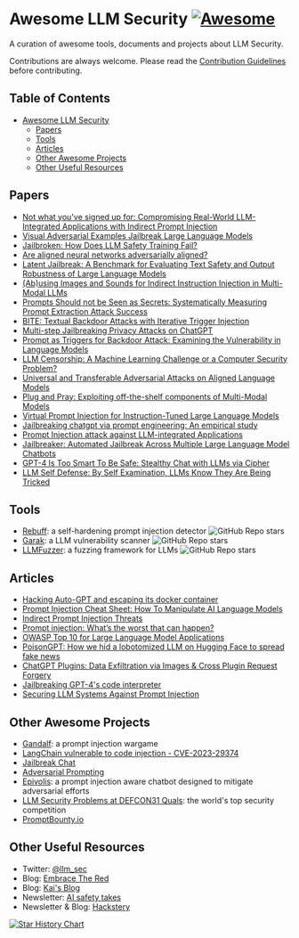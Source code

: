 # Awesome LLM Security [![Awesome](https://cdn.rawgit.com/sindresorhus/awesome/d7305f38d29fed78fa85652e3a63e154dd8e8829/media/badge.svg)](https://github.com/sindresorhus/awesome)

A curation of awesome tools, documents and projects about LLM Security.

Contributions are always welcome. Please read the [Contribution Guidelines](CONTRIBUTING.md) before contributing.

## Table of Contents

- [Awesome LLM Security](#awesome-llm-security-)
  - [Papers](#papers)
  - [Tools](#tools)
  - [Articles](#articles)
  - [Other Awesome Projects](#other-awesome-projects)
  - [Other Useful Resources](#other-useful-resources)

## Papers

- [Not what you've signed up for: Compromising Real-World LLM-Integrated Applications with Indirect Prompt Injection](https://arxiv.org/pdf/2302.12173.pdf)
- [Visual Adversarial Examples Jailbreak Large Language Models](https://arxiv.org/pdf/2306.13213.pdf)
- [Jailbroken: How Does LLM Safety Training Fail?](https://arxiv.org/pdf/2307.02483.pdf)
- [Are aligned neural networks adversarially aligned?](https://arxiv.org/pdf/2306.15447.pdf)
- [Latent Jailbreak: A Benchmark for Evaluating Text Safety and Output Robustness of Large Language Models](https://arxiv.org/pdf/2307.08487.pdf)
- [(Ab)using Images and Sounds for Indirect Instruction Injection in Multi-Modal LLMs](https://arxiv.org/pdf/2307.10490.pdf)
- [Prompts Should not be Seen as Secrets: Systematically Measuring Prompt Extraction Attack Success](https://arxiv.org/pdf/2307.06865.pdf)
- [BITE: Textual Backdoor Attacks with Iterative Trigger Injection](https://aclanthology.org/2023.acl-long.725.pdf)
- [Multi-step Jailbreaking Privacy Attacks on ChatGPT](https://arxiv.org/pdf/2304.05197.pdf)
- [Prompt as Triggers for Backdoor Attack: Examining the Vulnerability in Language Models](https://arxiv.org/pdf/2305.01219.pdf)
- [LLM Censorship: A Machine Learning Challenge or a Computer Security Problem?](https://arxiv.org/pdf/2307.10719.pdf)
- [Universal and Transferable Adversarial Attacks on Aligned Language Models](https://arxiv.org/pdf/2307.15043.pdf)
- [Plug and Pray: Exploiting off-the-shelf components of Multi-Modal Models](https://arxiv.org/pdf/2307.14539.pdf)
- [Virtual Prompt Injection for Instruction-Tuned Large Language Models](https://arxiv.org/pdf/2307.16888.pdf)
- [Jailbreaking chatgpt via prompt engineering: An empirical study](https://arxiv.org/pdf/2305.13860.pdf)
- [Prompt Injection attack against LLM-integrated Applications](https://arxiv.org/pdf/2306.05499.pdf)
- [Jailbreaker: Automated Jailbreak Across Multiple Large Language Model Chatbots](https://arxiv.org/pdf/2307.08715.pdf)
- [GPT-4 Is Too Smart To Be Safe: Stealthy Chat with LLMs via Cipher](https://arxiv.org/pdf/2308.06463.pdf)
- [LLM Self Defense: By Self Examination, LLMs Know They Are Being Tricked](https://arxiv.org/pdf/2308.07308.pdf)

## Tools

- [Rebuff](https://github.com/protectai/rebuff): a self-hardening prompt injection detector ![GitHub Repo stars](https://img.shields.io/github/stars/protectai/rebuff?style=social)
- [Garak](https://github.com/leondz/garak/): a LLM vulnerability scanner ![GitHub Repo stars](https://img.shields.io/github/stars/leondz/garak?style=social)
- [LLMFuzzer](https://github.com/mnns/LLMFuzzer): a fuzzing framework for LLMs ![GitHub Repo stars](https://img.shields.io/github/stars/mnns/LLMFuzzer?style=social)

## Articles

- [Hacking Auto-GPT and escaping its docker container](https://positive.security/blog/auto-gpt-rce)
- [Prompt Injection Cheat Sheet: How To Manipulate AI Language Models](https://blog.seclify.com/prompt-injection-cheat-sheet/)
- [Indirect Prompt Injection Threats](https://greshake.github.io/)
- [Prompt injection: What’s the worst that can happen?](https://simonwillison.net/2023/Apr/14/worst-that-can-happen/)
- [OWASP Top 10 for Large Language Model Applications](https://owasp.org/www-project-top-10-for-large-language-model-applications/)
- [PoisonGPT: How we hid a lobotomized LLM on Hugging Face to spread fake news](https://blog.mithrilsecurity.io/poisongpt-how-we-hid-a-lobotomized-llm-on-hugging-face-to-spread-fake-news/)
- [ChatGPT Plugins: Data Exfiltration via Images & Cross Plugin Request Forgery](https://embracethered.com/blog/posts/2023/chatgpt-webpilot-data-exfil-via-markdown-injection/)
- [Jailbreaking GPT-4's code interpreter](https://www.lesswrong.com/posts/KSroBnxCHodGmPPJ8/jailbreaking-gpt-4-s-code-interpreter)
- [Securing LLM Systems Against Prompt Injection](https://developer.nvidia.com/blog/securing-llm-systems-against-prompt-injection/)

## Other Awesome Projects

- [Gandalf](https://gandalf.lakera.ai/): a prompt injection wargame
- [LangChain vulnerable to code injection - CVE-2023-29374](https://github.com/advisories/GHSA-fprp-p869-w6q2)
- [Jailbreak Chat](https://www.jailbreakchat.com/)
- [Adversarial Prompting](https://www.promptingguide.ai/risks/adversarial)
- [Epivolis](https://epivolis.com/): a prompt injection aware chatbot designed to mitigate adversarial efforts
- [LLM Security Problems at DEFCON31 Quals](https://github.com/Nautilus-Institute/quals-2023/tree/main/pawan_gupta): the world's top security competition
- [PromptBounty.io](https://sites.google.com/view/promptbounty/)

## Other Useful Resources

- Twitter: [@llm_sec](https://twitter.com/llm_sec)
- Blog: [Embrace The Red](https://embracethered.com/blog/index.html)
- Blog: [Kai's Blog](https://kai-greshake.de/)
- Newsletter: [AI safety takes](https://newsletter.danielpaleka.com/)
- Newsletter & Blog: [Hackstery](https://hackstery.com)

<a href="https://star-history.com/#corca-ai/awesome-llm-security&Date">
  <picture>
    <source media="(prefers-color-scheme: dark)" srcset="https://api.star-history.com/svg?repos=corca-ai/awesome-llm-security&type=Date&theme=dark" />
    <source media="(prefers-color-scheme: light)" srcset="https://api.star-history.com/svg?repos=corca-ai/awesome-llm-security&type=Date" />
    <img alt="Star History Chart" src="https://api.star-history.com/svg?repos=corca-ai/awesome-llm-security&type=Date" />
  </picture>
</a>
